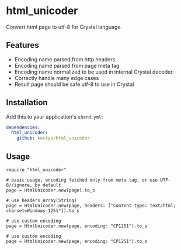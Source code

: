 # html_unicoder

Convert html page to utf-8 for Crystal language.

## Features
* Encoding name parsed from http headers
* Encoding name parsed from page meta tag
* Encoding name normalized to be used in internal Crystal decoder.
* Correctly handle many edge cases
* Result page should be safe utf-8 to use in Crystal

## Installation


Add this to your application's `shard.yml`:

```yaml
dependencies:
  html_unicoder:
    github: kostya/html_unicoder
```


## Usage


```crystal
require "html_unicoder"

# basic usage, encoding fetched only from meta tag, or use UTF-8//ignore, by default
page = HtmlUnicoder.new(page).to_s

# use headers Array(String)
page = HtmlUnicoder.new(page, headers: ["Content-type: text/html; charset=Windows-1251"]).to_s

# use custom encoding
page = HtmlUnicoder.new(page, encoding: "CP1251").to_s

# use custom encoding
page = HtmlUnicoder.new(page, encoding: "CP1251").to_s

```
